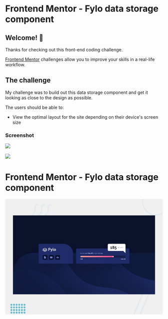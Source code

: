# Frontend Mentor - Fylo data storage component

## Welcome! 👋

Thanks for checking out this front-end coding challenge.

[Frontend Mentor](https://www.frontendmentor.io) challenges allow you to improve your skills in a real-life workflow.

## The challenge

My challenge was to build out this data storage component and get it looking as close to the design as possible.

The users should be able to:

- View the optimal layout for the site depending on their device's screen size

### Screenshot

![](design/mobile-375-screenshot.png)

![](design/desktop-1440-screenshot.png)

# Frontend Mentor - Fylo data storage component

![Design preview for the Fylo data storage component coding challenge](./project-guides/design/desktop-preview.jpg)
